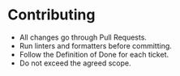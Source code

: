 # Contributing

- All changes go through Pull Requests.
- Run linters and formatters before committing.
- Follow the Definition of Done for each ticket.
- Do not exceed the agreed scope.
